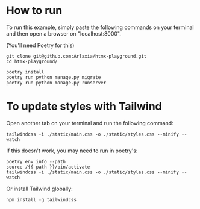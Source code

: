 # How to run

To run this example, simply paste the following commands on your terminal and
then open a browser on "localhost:8000".

(You'll need Poetry for this)

```
git clone git@github.com:Arlaxia/htmx-playground.git
cd htmx-playground/

poetry install
poetry run python manage.py migrate
poetry run python manage.py runserver
```

# To update styles with Tailwind

Open another tab on your terminal and run the following command:

```
tailwindcss -i ./static/main.css -o ./static/styles.css --minify --watch
```

If this doesn't work, you may need to run in poetry's:

```
poetry env info --path
source /{{ path }}/bin/activate
tailwindcss -i ./static/main.css -o ./static/styles.css --minify --watch
```


Or install Tailwind globally:

```
npm install -g tailwindcss
```